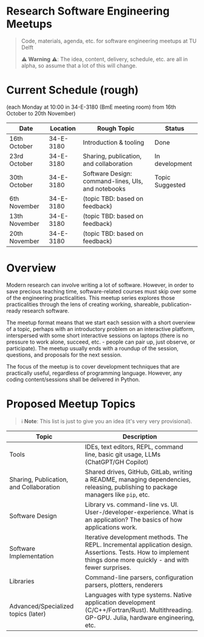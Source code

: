 # Research Software Engineering Meetups

> Code, materials, agenda, etc. for software engineering meetups at TU Delft
>
> ⚠️ **Warning** ⚠️: The idea, content, delivery, schedule, etc. are all in alpha,
> so assume that a lot of this will change.


# Current Schedule (rough)

(each Monday at 10:00 in 34-E-3180 (BmE meeting room) from 16th October to 20th November)

| Date | Location | Rough Topic | Status |
| - | - | - | - |
| 16th October | 34-E-3180 | Introduction & tooling | Done |
| 23rd October | 34-E-3180 | Sharing, publication, and collaboration | In development |
| 30th October | 34-E-3180 | Software Design: command-lines, UIs, and notebooks | Topic Suggested |
| 6th November | 34-E-3180 | (topic TBD: based on feedback) | |
| 13th November | 34-E-3180 | (topic TBD: based on feedback) | |
| 20th November | 34-E-3180 | (topic TBD: based on feedback) | |


# Overview

Modern research can involve writing a lot of software. However, in order to save precious teaching time, software-related courses must skip over some of the engineering practicalities. This meetup series explores those practicalities through the lens of creating working, shareable, publication-ready research software.

The meetup format means that we start each session with a short overview of a topic, perhaps with an introductory problem on an interactive platform, interspersed with some short interactive sessions on laptops (there is no pressure to work alone, succeed, etc. - people can pair up, just observe, or participate). The meetup usually ends with a roundup of the session, questions, and proposals for the next session.

The focus of the meetup is to cover development techniques that are practically useful, regardless of programming language. However, any coding content/sessions shall be delivered in Python.


# Proposed Meetup Topics

> ℹ️ **Note**: This list is just to give you an idea (it's very very provisional).

| Topic | Description |
| ----- | ----------- |
| Tools | IDEs, text editors, REPL, command line, basic git usage, LLMs (ChatGPT/GH Copilot) |
| Sharing, Publication, and Collaboration | Shared drives, GitHub, GitLab, writing a README, managing dependencies, releasing, publishing to package managers like `pip`, etc. |
| Software Design | Library vs. command-line vs. UI. User-/developer-experience. What is an application? The basics of how applications work. |
| Software Implementation | Iterative development methods. The REPL. Incremental application design. Assertions. Tests. How to implement things done more quickly - and with fewer surprises. |
| Libraries | Command-line parsers, configuration parsers, plotters, renderers |
| Advanced/Specialized topics (later) | Languages with type systems. Native application development (C/C++/Fortran/Rust). Multithreading. GP-GPU. Julia, hardware engineering, etc. |
